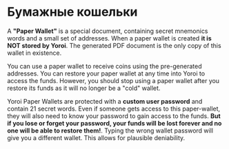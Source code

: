 # Бумажные кошельки

A **"Paper Wallet"** is a special document, containing secret mnemonics words and a small set of addresses. When a paper wallet is created **it is NOT stored by Yoroi**. The generated PDF document is the only copy of this wallet in existence.

You can use a paper wallet to receive coins using the pre-generated addresses. You can restore your paper wallet at any time into Yoroi to access the funds. However, you should stop using a paper wallet after you restore its funds as it will no longer be a "cold" wallet.

Yoroi Paper Wallets are protected with a **custom user password** and contain 21 secret words. Even if someone gets access to this paper-wallet, they will also need to know your password to gain access to the funds. **But if you lose or forget your password, your funds will be lost forever and no one will be able to restore them!**. Typing the wrong wallet password will give you a different wallet. This allows for plausible deniability.